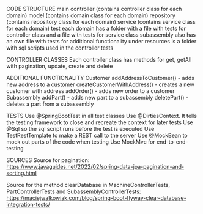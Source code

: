 CODE STRUCTURE
main
    controller (contains controller class for each domain)
    model (contains domain class for each domain)
    repository (contains repository class for each domain)
    service (contains service class for each domain)
test
    each domain has a folder with a file with tests for controller class and a file with tests for service class 
    subassembly also has an own file with tests for additional functionality
    under resources is a folder with sql scripts used in the controller tests


CONTROLLER CLASSES
Each controller class has methods for get, getAll with pagination, update, create and delete


ADDITIONAL FUNCTIONALITY
Customer
    addAddressToCustomer() - adds new address to a customer
    createCustomerWithAddress() - creates a new customer with address
    addOrder() - adds new order to a customer
Subassembly
    addPart() - adds new part to a subassembly
    deletePart() - deletes a part from a subassembly


TESTS
Use @SpringBootTest in all test classes
Use @DirtiesContext. It tells the testing framework to close and recreate the context for later tests
Use @Sql so the sql script runs before the test is executed
Use TestRestTemplate to make a REST call to the server
Use @MockBean to mock out parts of the code when testing
Use MockMvc for end-to-end-testing

    
SOURCES
Source for pagination: https://www.javaguides.net/2022/02/spring-data-jpa-pagination-and-sorting.html

Source for the method clearDatabase in MachineControllerTests, PartControllerTests and SubassemblyControllerTests: 
https://maciejwalkowiak.com/blog/spring-boot-flyway-clear-database-integration-tests/